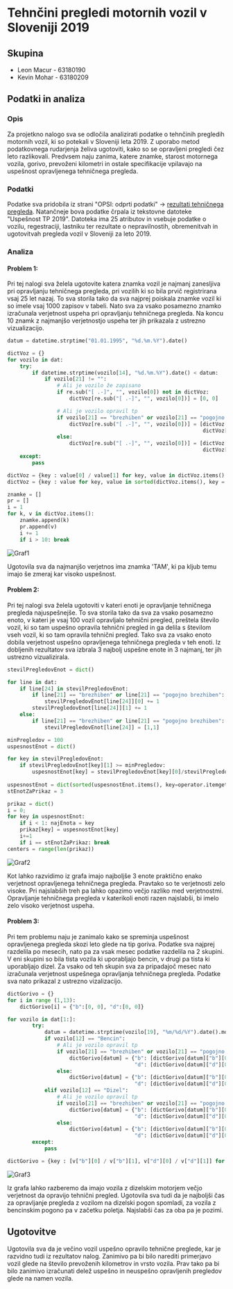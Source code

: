# Tehnčini pregledi motornih vozil v Sloveniji 2019

## Skupina
* Leon Macur - 63180190
* Kevin Mohar - 63180209

## Podatki in analiza
### Opis
Za projetkno nalogo sva se odločila analizirati podatke o tehnčinih pregledih motornih vozil, ki so potekali v Sloveniji leta 2019. Z uporabo metod podatkovnega rudarjenja želiva ugotoviti, kako so se opravljeni pregledi čez leto razlikovali. Predvsem naju zanima, katere znamke, starost motornega vozila, gorivo, prevoženi kilometri in ostale specifikacije vpilavajo na uspešnost opravljenega tehničnega pregleda.

### Podatki
Podatke sva pridobila iz strani "OPSI: odprti podatki" -> [rezultati tehničnega pregleda](https://podatki.gov.si/dataset/rezultati-tehnicnih-pregledov-motornih-vozil). Natančneje bova podatke črpala iz tekstovne datoteke "Uspešnost TP 2019". Datoteka ima 25 atributov in vsebuje podatke o vozilu, regestraciji, lastniku ter rezultate o nepravilnostih, obremenitvah in ugotovitvah pregleda vozil v Sloveniji za leto 2019.

### Analiza
#### Problem 1:
Pri tej nalogi sva želela ugotovite katera znamka vozil je najmanj zanesljiva pri opravljanju tehničnega pregleda, pri vozilih ki so bila prvič registrirana vsaj 25 let nazaj. To sva storila tako da sva najprej poiskala znamke vozil ki so imele vsaj 1000 zapisov v tabeli. Nato sva za vsako posamezno znamko izračunala verjetnost uspeha pri opravljanju tehničnega pregleda. Na koncu 10 znamk z najmanjšo verjetnostjo uspeha ter jih prikazala z ustrezno vizualizacijo.

```python
datum = datetime.strptime("01.01.1995", "%d.%m.%Y").date()

dictVoz = {}
for vozilo in dat:
    try:
        if datetime.strptime(vozilo[14], "%d.%m.%Y").date() < datum:
            if vozilo[21] != "":
                # Ali je vozilo že zapisano
                if re.sub("[ .-]", "", vozilo[0]) not in dictVoz:
                    dictVoz[re.sub("[ .-]", "", vozilo[0])] = [0, 0]

                # Ali je vozilo opravil tp
                if vozilo[21] == "brezhiben" or vozilo[21] == "pogojno brezhiben":
                    dictVoz[re.sub("[ .-]", "", vozilo[0])] = [dictVoz[re.sub("[ .-]", "", vozilo[0])][0] + 1, 
                                                               dictVoz[re.sub("[ .-]", "", vozilo[0])][1] + 1]
                else:
                    dictVoz[re.sub("[ .-]", "", vozilo[0])] = [dictVoz[re.sub("[ .-]", "", vozilo[0])][0], 
                                                               dictVoz[re.sub("[ .-]", "", vozilo[0])][1] + 1]
    except:
        pass

dictVoz = {key : value[0] / value[1] for key, value in dictVoz.items() if value[1] >= 1000}
dictVoz = {key : value for key, value in sorted(dictVoz.items(), key = lambda x: x[1])}

znamke = []
pr = []
i = 1
for k, v in dictVoz.items():
    znamke.append(k)
    pr.append(v)
    i += 1
    if i > 10: break
```

![Graf1](slike/graf1.png)

Ugotovila sva da najmanjšo verjetnos ima znamka 'TAM', ki pa kljub temu imajo še zmeraj kar visoko uspešnost.

#### Problem 2:
Pri tej nalogi sva želela ugotoviti v kateri enoti je opravljanje tehničnega pregleda najuspešnejše. To sva storila tako da sva za vsako posamezno enoto, v kateri je vsaj 100 vozil opravljalo tehnični pregled, preštela število vozil, ki so tam uspešno opravila tehnični pregled in ga delila s številom vseh vozil, ki so tam opravila tehnični pregled. Tako sva za vsako enoto dobila verjetnost uspešno opravljenega tehničnega pregleda v teh enoti. Iz dobljenih rezultatov sva izbrala 3 najbolj uspešne enote in 3 najmanj, ter jih ustrezno vizualizirala.

```python
stevilPregledovEnot = dict()

for line in dat:
    if line[24] in stevilPregledovEnot:
        if line[21] == "brezhiben" or line[21] == "pogojno brezhiben":
            stevilPregledovEnot[line[24]][0] += 1
        stevilPregledovEnot[line[24]][1] += 1
    else:
        if line[21] == "brezhiben" or line[21] == "pogojno brezhiben":
            stevilPregledovEnot[line[24]] = [1,1]

minPregledov = 100
uspesnostEnot = dict()

for key in stevilPregledovEnot:
    if stevilPregledovEnot[key][1] >= minPregledov:
        uspesnostEnot[key] = stevilPregledovEnot[key][0]/stevilPregledovEnot[key][1]
        
uspesnostEnot = dict(sorted(uspesnostEnot.items(), key=operator.itemgetter(1),reverse=True))
stEnotZaPrikaz = 3

prikaz = dict()
i = 0;
for key in uspesnostEnot:
    if i < 1: najEnota = key
    prikaz[key] = uspesnostEnot[key]
    i+=1
    if i == stEnotZaPrikaz: break
centers = range(len(prikaz))
```

![Graf2](slike/graf2.png)

Kot lahko razvidimo iz grafa imajo najboljše 3 enote praktično enako verjetnost opravljenega tehničnega pregleda. Pravtako so te verjetnosti zelo visoke. Pri najslabših treh pa lahko opazimo večjo razliko med verjetnostmi. Opravljanje tehničnega pregleda v katerikoli enoti razen najslabši, bi imelo zelo visoko verjetnost uspeha.


#### Problem 3:
Pri tem problemu naju je zanimalo kako se spreminja uspešnost opravljenega pregleda skozi leto glede na tip goriva. Podatke sva najprej razdelila po mesecih, nato pa za vsak mesec podatke razdelila na 2 skupini. V eni skupini so bila tista vozila ki uporabljajo bencin, v drugi pa tista ki uporabljajo dizel. Za vsako od teh skupin sva za pripadajoč mesec nato izračunala verjetnost uspešnega opravljanja tehničnega pregleda. Podatke sva nato prikazal z ustrezno vizalizacijo.

```python
dictGorivo = {}
for i in range (1,13):
    dictGorivo[i] = {"b":[0, 0], "d":[0, 0]}

for vozilo in dat[1:]:
        try:
            datum = datetime.strptime(vozilo[19], "%m/%d/%Y").date().month
            if vozilo[12] == "Bencin":
                # Ali je vozilo opravil tp
                if vozilo[21] == "brezhiben" or vozilo[21] == "pogojno brezhiben":
                    dictGorivo[datum] = {"b": [dictGorivo[datum]["b"][0] + 1, dictGorivo[datum]["b"][1] + 1], 
                                         "d": [dictGorivo[datum]["d"][0], dictGorivo[datum]["d"][1]]}
                else:
                    dictGorivo[datum] = {"b": [dictGorivo[datum]["b"][0], dictGorivo[datum]["b"][1] + 1], 
                                         "d": [dictGorivo[datum]["d"][0], dictGorivo[datum]["d"][1]]}
            elif vozilo[12] == "Dizel":
                # Ali je vozilo opravil tp
                if vozilo[21] == "brezhiben" or vozilo[21] == "pogojno brezhiben":
                    dictGorivo[datum] = {"b": [dictGorivo[datum]["b"][0], dictGorivo[datum]["b"][1]],
                                         "d": [dictGorivo[datum]["d"][0] + 1, dictGorivo[datum]["d"][1] + 1]}
                else:
                    dictGorivo[datum] = {"b": [dictGorivo[datum]["b"][0], dictGorivo[datum]["b"][1]],
                                         "d": [dictGorivo[datum]["d"][0], dictGorivo[datum]["d"][1] + 1]}
        except:
            pass

dictGorivo = {key : [v["b"][0] / v["b"][1], v["d"][0] / v["d"][1]] for key, v in dictGorivo.items()}
```

![Graf3](slike/graf3.png)

Iz grafa lahko razberemo da imajo vozila z dizelskim motorjem večjo verjetnost da opravijo tehnični pregled. Ugotovila sva tudi da je najboljši čas za opravljanje pregleda z vozilom na dizelski pogon spomladi, za vozila z bencinskim pogono pa v začetku poletja. Najslabši čas za oba pa je pozimi.

## Ugotovitve
Ugotovila sva da je večino vozil uspešno opravilo tehnične preglede, kar je razvidno tudi iz rezultatov nalog. Zanimivo pa bi bilo narediti primerjavo vozil glede na število prevoženih kilometrov in vrsto vozila. Prav tako pa bi bilo zanimivo izračunati delež uspešno in neuspešno opravljenih pregledov glede na namen vozila.
